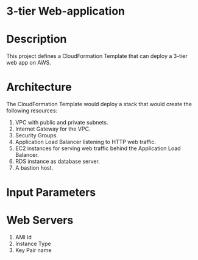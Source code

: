 # 3-tier Web-application
# Description
This project defines a CloudFormation Template that can deploy a 3-tier web app on AWS.
# Architecture
The CloudFormation Template would deploy a stack that would create the following resources:
1. VPC with public and private subnets.
2. Internet Gateway for the VPC.
3. Security Groups.
4. Application Load Balancer listening to HTTP web traffic.
5. EC2 instances for serving web traffic behind the Application Load Balancer.
6. RDS instance as database server.
7. A bastion host.
# Input Parameters
# Web Servers
  1. AMI Id
  2. Instance Type
  3. Key Pair name
